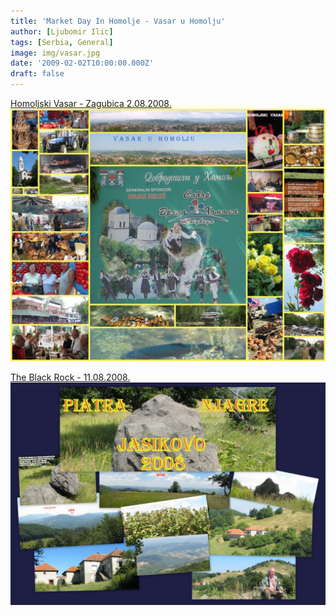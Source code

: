 ```yaml
---
title: 'Market Day In Homolje - Vasar u Homolju'
author: [Ljubomir Ilic]
tags: [Serbia, General]
image: img/vasar.jpg
date: '2009-02-02T10:00:00.000Z'
draft: false
---
```


[Homoljski Vasar - Zagubica 2.08.2008.](https://photos.google.com/u/1/share/AF1QipPAzUA9J2toabtHF75NII8-_8pS5D6jM9cbKxtevSIb9V8Zpys5Db3gI-KhznrspQ?key=LWVJc1pka0k5N3hOeTA5RmhoSW42MDJIM2ZELXJn)
[![img](img/vasar.jpg)](https://photos.google.com/u/1/share/AF1QipPAzUA9J2toabtHF75NII8-_8pS5D6jM9cbKxtevSIb9V8Zpys5Db3gI-KhznrspQ?key=LWVJc1pka0k5N3hOeTA5RmhoSW42MDJIM2ZELXJn)

[The Black Rock - 11.08.2008.](https://photos.google.com/u/1/share/AF1QipPy4h0w08ESd9HPEpMR0xyF4pBA-y_h-Hc8jlTckfRD3YWYZAC9zB3EGsseI1aegA?key=dFhnNlluT1ZjWkVWVnVkbC0wZTByX2MxM2k5NG5n)
[![img](img/la-piatra-a-njagre1.jpg)](https://photos.google.com/u/1/share/AF1QipPy4h0w08ESd9HPEpMR0xyF4pBA-y_h-Hc8jlTckfRD3YWYZAC9zB3EGsseI1aegA?key=dFhnNlluT1ZjWkVWVnVkbC0wZTByX2MxM2k5NG5n)

